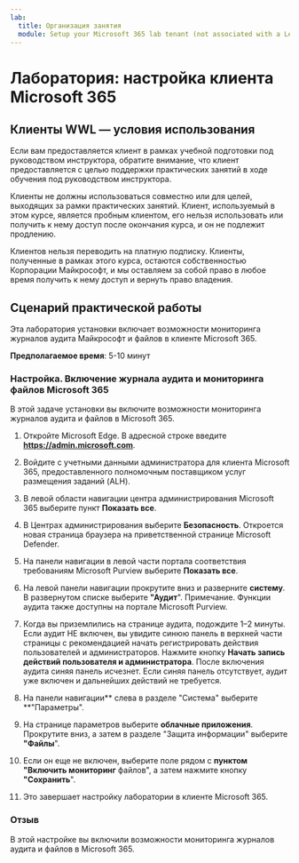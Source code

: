 ```yaml
---
lab:
  title: Организация занятия
  module: Setup your Microsoft 365 lab tenant (not associated with a Learn module)
---
```


# Лаборатория: настройка клиента Microsoft 365

## Клиенты WWL — условия использования
Если вам предоставляется клиент в рамках учебной подготовки под руководством инструктора, обратите внимание, что клиент предоставляется с целью поддержки практических занятий в ходе обучения под руководством инструктора.

Клиенты не должны использоваться совместно или для целей, выходящих за рамки практических занятий. Клиент, используемый в этом курсе, является пробным клиентом, его нельзя использовать или получить к нему доступ после окончания курса, и он не подлежит продлению.

Клиентов нельзя переводить на платную подписку. Клиенты, полученные в рамках этого курса, остаются собственностью Корпорации Майкрософт, и мы оставляем за собой право в любое время получить к нему доступ и вернуть право владения.

## Сценарий практической работы

Эта лаборатория установки включает возможности мониторинга журналов аудита Майкрософт и файлов в клиенте Microsoft 365.

**Предполагаемое время**: 5-10 минут

### Настройка. Включение журнала аудита и мониторинга файлов Microsoft 365

В этой задаче установки вы включите возможности мониторинга журналов аудита и файлов в Microsoft 365.  

1. Откройте Microsoft Edge. В адресной строке введите **https://admin.microsoft.com**.

1. Войдите с учетными данными администратора для клиента Microsoft 365, предоставленного полномочным поставщиком услуг размещения заданий (ALH).

1. В левой области навигации центра администрирования Microsoft 365 выберите пункт **Показать все**.

1. В Центрах администрирования выберите **Безопасность**.  Откроется новая страница браузера на приветственной странице Microsoft Defender.  

1. На панели навигации в левой части портала соответствия требованиям Microsoft Purview выберите **Показать все**.

1. На левой панели навигации прокрутите вниз и разверните **систему**.  В развернутом списке выберите **"Аудит**".  Примечание. Функции аудита также доступны на портале Microsoft Purview.

1. Когда вы приземлились на странице аудита, подождите 1–2 минуты.  Если аудит НЕ включен, вы увидите синюю панель в верхней части страницы с рекомендацией начать регистрировать действия пользователей и администраторов.  Нажмите кнопку **Начать запись действий пользователя и администратора**.  После включения аудита синяя панель исчезнет.  Если синяя панель отсутствует, аудит уже включен и дальнейших действий не требуется.

1. На панели навигации** слева в разделе "Система" выберите **"Параметры".

1. На странице параметров выберите **облачные приложения**.   Прокрутите вниз, а затем в разделе "Защита информации" выберите **"Файлы**".

1. Если он еще не включен, выберите поле рядом с **пунктом "Включить мониторинг** файлов", а затем нажмите кнопку **"Сохранить**".  

1. Это завершает настройку лаборатории в клиенте Microsoft 365.

### Отзыв

В этой настройке вы включили возможности мониторинга журналов аудита и файлов в Microsoft 365.
